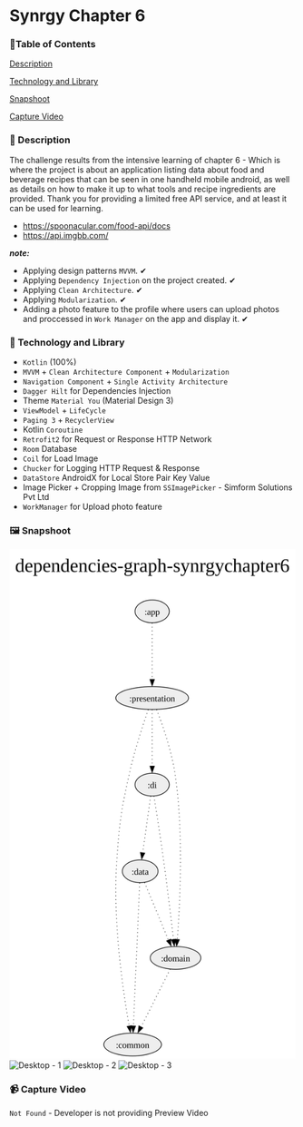# Synrgy Chapter 6

### 🚩Table of Contents

[Description](https://github.com/anantyan/SynrgyChapter6#-description)

[Technology and Library](https://github.com/anantyan/SynrgyChapter6#-technology-and-library)

[Snapshoot](https://github.com/anantyan/SynrgyChapter6#%EF%B8%8F-snapshoot)

[Capture Video](https://github.com/anantyan/SynrgyChapter6#-capture-video)

### 📌 Description

The challenge results from the intensive learning of chapter 6 - Which is where the project is about an application listing data about food and beverage recipes that can be seen in one handheld mobile android, as well as details on how to make it up to what tools and recipe ingredients are provided. Thank you for providing a limited free API service, and at least it can be used for learning.
- https://spoonacular.com/food-api/docs
- https://api.imgbb.com/

***note:*** 

- Applying design patterns `MVVM`. ✔
- Applying `Dependency Injection` on the project created. ✔
- Applying `Clean Architecture`. ✔
- Applying `Modularization`. ✔
- Adding a photo feature to the profile where users can upload photos and proccessed in `Work Manager` on the app and display it. ✔

### 👣 Technology and Library

- `Kotlin` (100%)
- `MVVM` + `Clean Architecture Component` + `Modularization`
- `Navigation Component` + `Single Activity Architecture`
- `Dagger Hilt` for Dependencies Injection
- Theme `Material You` (Material Design 3)
- `ViewModel` + `LifeCycle`
- `Paging 3` + `RecyclerView`
- Kotlin `Coroutine`
- `Retrofit2` for Request or Response HTTP Network
- `Room` Database
- `Coil` for Load Image
- `Chucker` for Logging HTTP Request & Response
- `DataStore` AndroidX for Local Store Pair Key Value
- Image Picker + Cropping Image from `SSImagePicker` - Simform Solutions Pvt Ltd
- `WorkManager` for Upload photo feature

### 🖼️ Snapshoot

![Dependencies Graph](https://raw.githubusercontent.com/anantyan/SynrgyChapter6/44263be7e33281fa61f4e77b143e2f7de612b10c/generated/dependency-graph/project.dot.svg)
![Desktop - 1](https://github.com/anantyan/SynrgyChapter6/assets/43742778/1cd207c3-45ec-495c-bb74-b6ca5dff2385)
![Desktop - 2](https://github.com/anantyan/SynrgyChapter6/assets/43742778/5a926448-61b0-4853-beec-df54b23858de)
![Desktop - 3](https://github.com/anantyan/SynrgyChapter6/assets/43742778/decce3da-9937-4122-aa98-39eb9a209a86)

### 📹 Capture Video

`Not Found` - Developer is not providing Preview Video
